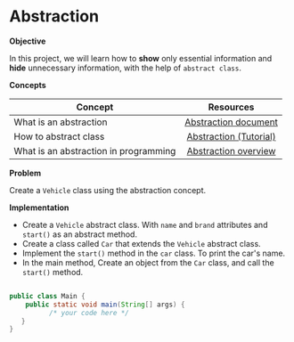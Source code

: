 # Abstraction

**Objective**

In this project, we will learn how to **show** only essential information and **hide** unnecessary information, with the help of `abstract class`.


**Concepts**

| Concept   |      Resources      |
|----------|:-------------:|
|What is an abstraction | [Abstraction document](https://stackify.com/oop-concept-abstraction/)|
|How to abstract class| [Abstraction (Tutorial)](https://www.youtube.com/watch?v=52frlN8webg)|
|What is an abstraction in programming|[Abstraction overview](https://www.youtube.com/watch?v=L1-zCdrx8Lk)|


**Problem**

Create  a `Vehicle` class using the abstraction concept.

**Implementation**

* Create a `Vehicle` abstract class. With `name` and `brand` attributes and `start()` as an abstract method.
* Create a class called `Car` that extends the `Vehicle` abstract class.
* Implement the `start()` method in the `car` class. To print the car's name.
* In the main method, Create an object from the `Car` class, and call the `start()` method.

```Java

public class Main {
    public static void main(String[] args) {
          /* your code here */
   }
}


```
